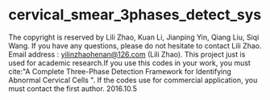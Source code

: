 # cervical_smear_3phases_detect_sys

The copyright is reserved by Lili Zhao, Kuan Li, Jianping Yin, Qiang Liu, Siqi Wang. If you have any questions, please do not hesitate to contact Lili Zhao. Email address : yilinzhaohenan@126.com  (Lili Zhao). This project just is used for academic research.If you use this codes in your work, you must cite:"A Complete Three-Phase Detection Framework for
Identifying Abnormal Cervical Cells ". If the codes use for commercial application, you must contact the first author. 
2016.10.5
